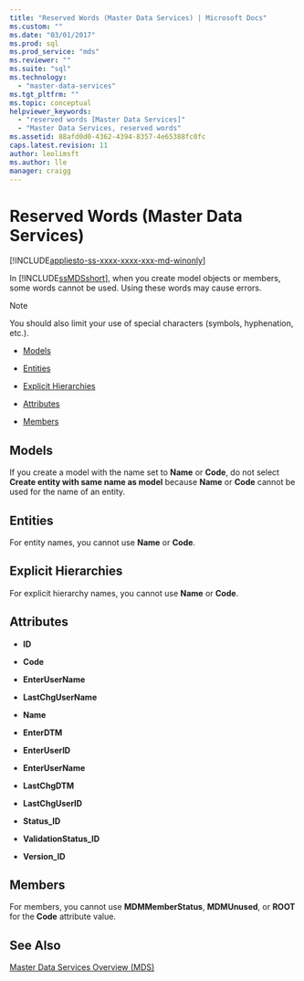 ```yaml
---
title: "Reserved Words (Master Data Services) | Microsoft Docs"
ms.custom: ""
ms.date: "03/01/2017"
ms.prod: sql
ms.prod_service: "mds"
ms.reviewer: ""
ms.suite: "sql"
ms.technology: 
  - "master-data-services"
ms.tgt_pltfrm: ""
ms.topic: conceptual
helpviewer_keywords: 
  - "reserved words [Master Data Services]"
  - "Master Data Services, reserved words"
ms.assetid: 88afd0d0-4362-4394-8357-4e65388fc0fc
caps.latest.revision: 11
author: leolimsft
ms.author: lle
manager: craigg
---
```

# Reserved Words (Master Data Services)

[!INCLUDE[appliesto-ss-xxxx-xxxx-xxx-md-winonly](../includes/appliesto-ss-xxxx-xxxx-xxx-md-winonly.md)]

  In [!INCLUDE[ssMDSshort](../includes/ssmdsshort-md.md)], when you create model objects or members, some words cannot be used. Using these words may cause errors.  
  
> [!NOTE]  
>  You should also limit your use of special characters (symbols, hyphenation, etc.).  
  
-   [Models](../master-data-services/reserved-words-master-data-services.md#models)  
  
-   [Entities](../master-data-services/reserved-words-master-data-services.md#entities)  
  
-   [Explicit Hierarchies](../master-data-services/reserved-words-master-data-services.md#exhierarchies)  
  
-   [Attributes](../master-data-services/reserved-words-master-data-services.md#attributes)  
  
-   [Members](../master-data-services/reserved-words-master-data-services.md#members)  
  
##  <a name="models"></a> Models  
 If you create a model with the name set to **Name** or **Code**, do not select **Create entity with same name as model** because **Name** or **Code** cannot be used for the name of an entity.  
  
##  <a name="entities"></a> Entities  
 For entity names, you cannot use **Name** or **Code**.  
  
##  <a name="exhierarchies"></a> Explicit Hierarchies  
 For explicit hierarchy names, you cannot use **Name** or **Code**.  
  
##  <a name="attributes"></a> Attributes  
  
-   **ID**  
  
-   **Code**  
  
-   **EnterUserName**  
  
-   **LastChgUserName**  
  
-   **Name**  
  
-   **EnterDTM**  
  
-   **EnterUserID**  
  
-   **EnterUserName**  
  
-   **LastChgDTM**  
  
-   **LastChgUserID**  
  
-   **Status_ID**  
  
-   **ValidationStatus_ID**  
  
-   **Version_ID**  
  
##  <a name="members"></a> Members  
 For members, you cannot use **MDMMemberStatus**, **MDMUnused**, or **ROOT** for the **Code** attribute value.  
  
## See Also  
 [Master Data Services Overview &#40;MDS&#41;](../master-data-services/master-data-services-overview-mds.md)  
  
  
